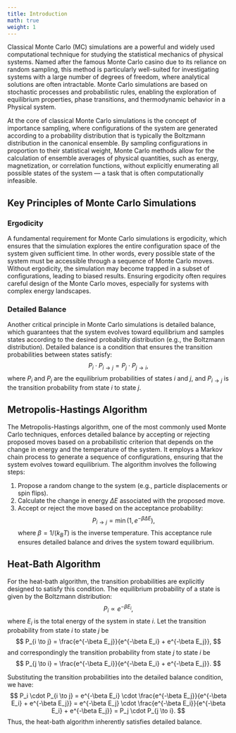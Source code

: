 ```yaml
---
title: Introduction
math: true
weight: 1
---
```


Classical Monte Carlo (MC) simulations are a powerful and widely used computational technique for studying the statistical mechanics of physical systems. Named after the famous Monte Carlo casino due to its reliance on random sampling, this method is particularly well-suited for investigating systems with a large number of degrees of freedom, where analytical solutions are often intractable. Monte Carlo simulations are based on stochastic processes and probabilistic rules, enabling the exploration of equilibrium properties, phase transitions, and thermodynamic behavior in a Physical system.

At the core of classical Monte Carlo simulations is the concept of importance sampling, where configurations of the system are generated according to a probability distribution that is typically the Boltzmann distribution in the canonical ensemble. By sampling configurations in proportion to their statistical weight, Monte Carlo methods allow for the calculation of ensemble averages of physical quantities, such as energy, magnetization, or correlation functions, without explicitly enumerating all possible states of the system — a task that is often computationally infeasible.

## Key Principles of Monte Carlo Simulations

### Ergodicity
A fundamental requirement for Monte Carlo simulations is ergodicity, which ensures that the simulation explores the entire configuration space of the system given sufficient time. In other words, every possible state of the system must be accessible through a sequence of Monte Carlo moves. Without ergodicity, the simulation may become trapped in a subset of configurations, leading to biased results. Ensuring ergodicity often requires careful design of the Monte Carlo moves, especially for systems with complex energy landscapes.

### Detailed Balance
Another critical principle in Monte Carlo simulations is detailed balance, which guarantees that the system evolves toward equilibrium and samples states according to the desired probability distribution (e.g., the Boltzmann distribution). Detailed balance is a condition that ensures the transition probabilities between states satisfy:
$$
P_i \cdot P_{i \to j} = P_j \cdot P_{j \to i},
$$
where $P_i$ and $P_j$ are the equilibrium probabilities of states $i$ and $j$, and $P_{i \to j}$ is the transition probability from state $i$ to state $j$. 

## Metropolis-Hastings Algorithm
The Metropolis-Hastings algorithm, one of the most commonly used Monte Carlo techniques, enforces detailed balance by accepting or rejecting proposed moves based on a probabilistic criterion that depends on the change in energy and the temperature of the system. It employs a Markov chain process to generate a sequence of configurations, ensuring that the system evolves toward equilibrium. The algorithm involves the following steps:
1. Propose a random change to the system (e.g., particle displacements or spin flips).
2. Calculate the change in energy $\Delta E$ associated with the proposed move.
3. Accept or reject the move based on the acceptance probability:
$$
P_{i \to j} = \min\left(1, e^{-\beta \Delta E}\right),
$$
where $\beta = 1/(k_B T)$ is the inverse temperature. This acceptance rule ensures detailed balance and drives the system toward equilibrium.

## Heat-Bath Algorithm
For the heat-bath algorithm, the transition probabilities are explicitly designed to satisfy this condition. The equilibrium probability of a state is given by the Boltzmann distribution:
$$
P_i \propto e^{-\beta E_i},
$$
where $E_i$ is the total energy of the system in state $i$. Let the transition probability from state $i$ to state $j$ be 
$$
P_{i \to j} = \frac{e^{-\beta E_j}}{e^{-\beta E_i} + e^{-\beta E_j}},
$$
and correspondingly the transition probability from state $j$ to state $i$ be 
$$
P_{j \to i} = \frac{e^{-\beta E_i}}{e^{-\beta E_i} + e^{-\beta E_j}}.
$$

Substituting the transition probabilities into the detailed balance condition, we have:
$$
P_i \cdot P_{i \to j} = e^{-\beta E_i} \cdot \frac{e^{-\beta E_j}}{e^{-\beta E_i} + e^{-\beta E_j}} = e^{-\beta E_j} \cdot \frac{e^{-\beta E_i}}{e^{-\beta E_i} + e^{-\beta E_j}} = P_j \cdot P_{j \to i}.
$$
Thus, the heat-bath algorithm inherently satisfies detailed balance.
